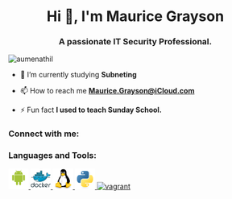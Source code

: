 <!-- Code provided by @slow_developer Haider, THANK YOU SO MUCH SIR-->

<h1 align="center">Hi 👋, I'm Maurice Grayson</h1>
<h3 align="center">A passionate IT Security Professional.</h3>

<p align="left"> <img src="https://komarev.com/ghpvc/?username=aumenathil&label=Profile%20views&color=0e75b6&style=flat" alt="aumenathil" /> </p>

- 🌱 I’m currently studying **Subneting**

- 📫 How to reach me **Maurice.Grayson@iCloud.com**

- ⚡ Fun fact **I used to teach Sunday School.**

<h3 align="left">Connect with me:</h3>
<p align="left">
</p>

<h3 align="left">Languages and Tools:</h3>
<p align="left"> <a href="https://developer.android.com" target="_blank" rel="noreferrer"> <img src="https://raw.githubusercontent.com/devicons/devicon/master/icons/android/android-original-wordmark.svg" alt="android" width="40" height="40"/> </a> <a href="https://www.docker.com/" target="_blank" rel="noreferrer"> <img src="https://raw.githubusercontent.com/devicons/devicon/master/icons/docker/docker-original-wordmark.svg" alt="docker" width="40" height="40"/> </a> <a href="https://www.linux.org/" target="_blank" rel="noreferrer"> <img src="https://raw.githubusercontent.com/devicons/devicon/master/icons/linux/linux-original.svg" alt="linux" width="40" height="40"/> </a> <a href="https://www.python.org" target="_blank" rel="noreferrer"> <img src="https://raw.githubusercontent.com/devicons/devicon/master/icons/python/python-original.svg" alt="python" width="40" height="40"/> </a> <a href="https://www.vagrantup.com/" target="_blank" rel="noreferrer"> <img src="https://www.vectorlogo.zone/logos/vagrantup/vagrantup-icon.svg" alt="vagrant" width="40" height="40"/> </a> </p>
